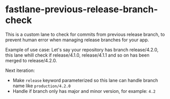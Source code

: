 # fastlane-previous-release-branch-check
This is a custom lane to check for commits from previous release branch, to prevent human error when managing release branches for your app.

Example of use case:
Let's say your repository has branch release/4.2.0, this lane whill check if release/4.1.0, release/4.1.1 and so on has been merged to release/4.2.0. 

Next iteration:
- Make `release` keyword parameterized so this lane can handle branch name like `production/4.2.0`
- Handle if branch only has major and minor version, for example: `4.2`
